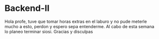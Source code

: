 ﻿# Backend-II
Hola profe, tuve que tomar horas extras en el laburo y no pude meterle mucho a esto, perdon y espero sepa entenderme. Al cabo de esta semana lo planeo terminar siosi. Gracias y disculpas
